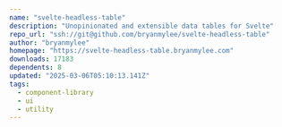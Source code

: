 ```yaml
---
name: "svelte-headless-table"
description: "Unopinionated and extensible data tables for Svelte"
repo_url: "ssh://git@github.com/bryanmylee/svelte-headless-table"
author: "bryanmylee"
homepage: "https://svelte-headless-table.bryanmylee.com"
downloads: 17183
dependents: 8
updated: "2025-03-06T05:10:13.141Z"
tags: 
  - component-library
  - ui
  - utility
---
```

